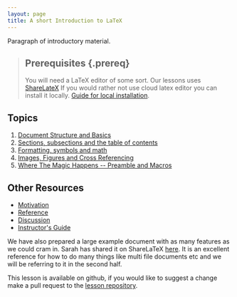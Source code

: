 ```yaml
---
layout: page
title: A short Introduction to LaTeX
---
```

Paragraph of introductory material.

> ## Prerequisites {.prereq}
>
> You will need a LaTeX editor of some sort.  Our lessons uses
> [ShareLateX](https://www.sharelatex.com/)  If you would rather not use 
> cloud latex editor you can install it locally.  [Guide for local 
> installation](http://latex-project.org/ftp.html). 

## Topics

1.  [Document Structure and Basics](01-one.html)
2.  [Sections, subsections and the table of contents](02-two.html)
3.  [Formatting, symbols and math](03-three.html)
4.  [Images, Figures and Cross Referencing](04-four.html)
5.  [Where The Magic Happens -- Preamble and Macros](05-five.html)

## Other Resources

*   [Motivation](motivation.html)
*   [Reference](reference.html)
*   [Discussion](discussion.html)
*   [Instructor's Guide](instructors.html)

We have also prepared a large example document with as many features
as we could cram in.  Sarah has shared it on ShareLaTeX [here](https://www.sharelatex.com/project/5542ba6d65ac94b22149d343).
It is an excellent reference for how to do many things like multi file documents etc and we
will be referring to it in the second half.

This lesson is available on github, if you would like to suggest a change
make a pull request to the [lesson repository](https://github.com/andre-geldenhuis/Latex-Short).
